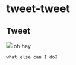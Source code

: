 # tweet-tweet
## **Tweet**
![](https://i.pinimg.com/originals/14/0f/4d/140f4d0d666825c288971b1fd7f3aa9d.jpg)
oh hey

```what else can I do?```

